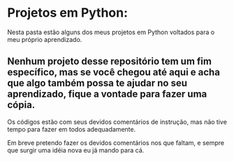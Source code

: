 # Projetos em Python:
Nesta pasta estão alguns dos meus projetos em Python voltados para o meu próprio aprendizado.

## Nenhum projeto desse repositório tem um fim específico, mas se você chegou até aqui e acha que algo também possa te ajudar no seu aprendizado, fique a vontade para fazer uma cópia.
Os códigos estão com seus devidos comentários de instrução, mas não tive tempo para fazer em todos adequadamente.

Em breve pretendo fazer os devidos comentários nos que faltam, e sempre que surgir uma idéia nova eu já mando para cá.